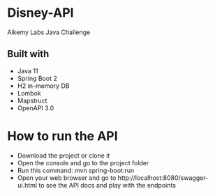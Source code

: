 # Disney-API
Alkemy Labs Java Challenge

## Built with

* Java 11
* Spring Boot 2
* H2 in-memory DB
* Lombok
* Mapstruct
* OpenAPI 3.0

# How to run the API

* Download the project or clone it
* Open the console and go to the project folder
* Run this command: mvn spring-boot:run
* Open your web browser and go to http://localhost:8080/swagger-ui.html to see the API docs and play with the endpoints